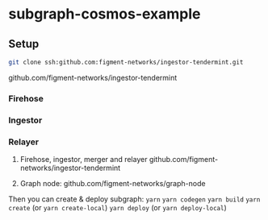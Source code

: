 # subgraph-cosmos-example

## Setup

```bash
git clone ssh:github.com:figment-networks/ingestor-tendermint.git
```

github.com/figment-networks/ingestor-tendermint

### Firehose

### Ingestor

### Relayer

1. Firehose, ingestor, merger and relayer
github.com/figment-networks/ingestor-tendermint

2. Graph node:
github.com/figment-networks/graph-node

Then you can create & deploy subgraph:
`yarn`
`yarn codegen`
`yarn build`
`yarn create` (or `yarn create-local`)
`yarn deploy` (or `yarn deploy-local`)
